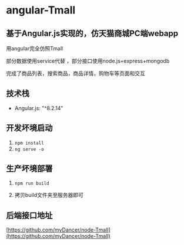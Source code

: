 # angular-Tmall

## 基于Angular.js实现的，仿天猫商城PC端webapp
用angular完全仿照Tmall

部分数据使用service代替 ，部分接口使用node.js+express+mongodb

完成了商品列表，搜索商品，商品详情，购物车等页面和交互

## 技术栈
- Angular.js: "^8.2.14"

## 开发坏境启动

1. `npm install`
2. `ng serve -o`

## 生产坏境部署

1. `npm run build`

2. 拷贝build文件夹至服务器即可


##  后端接口地址

[https://github.com/myDancer/node-Tmall](https://github.com/myDancer/node-Tmall)
